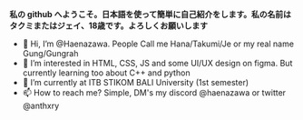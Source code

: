 **私の github へようこそ。日本語を使って簡単に自己紹介をします。私の名前はタクミまたはジェイ、18歳です。よろしくお願いします**

- 👋 Hi, I’m @Haenazawa. People Call me Hana/Takumi/Je or my real name Gung/Gungrah
- 👀 I’m interested in HTML, CSS, JS and some UI/UX design on figma. But currently learning too about C++ and python
- 🌱 I’m currently at ITB STIKOM BALI University (1st semester)
- 📫 How to reach me? Simple, DM's my discord @haenazawa or twitter @anthxry

<!---
Haenazawa/Haenazawa is a ✨ special ✨ repository because its `README.md` (this file) appears on your GitHub profile.
You can click the Preview link to take a look at your changes.
--->
